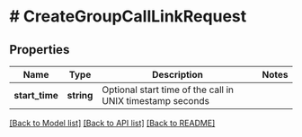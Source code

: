 # # CreateGroupCallLinkRequest

## Properties

Name | Type | Description | Notes
------------ | ------------- | ------------- | -------------
**start_time** | **string** | Optional start time of the call in UNIX timestamp seconds |

[[Back to Model list]](../../README.md#models) [[Back to API list]](../../README.md#endpoints) [[Back to README]](../../README.md)

